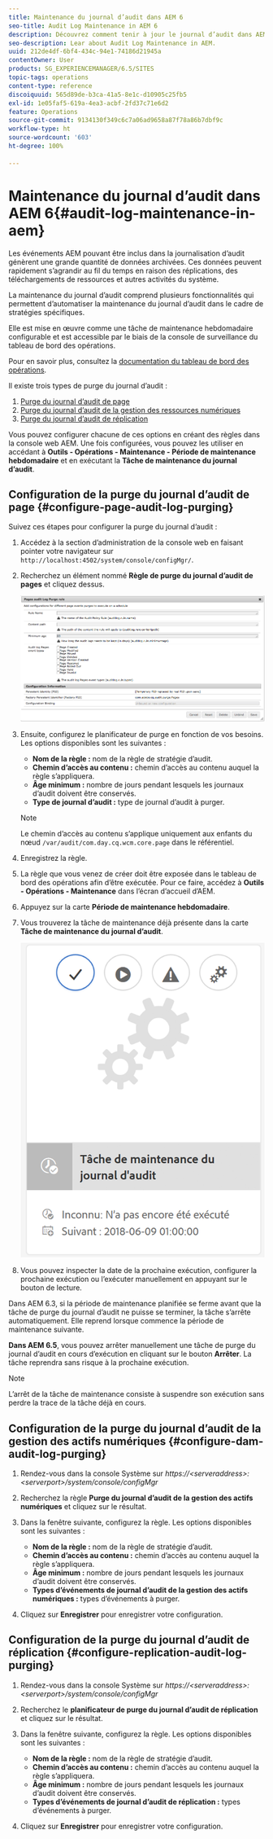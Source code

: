 ```yaml
---
title: Maintenance du journal d’audit dans AEM 6
seo-title: Audit Log Maintenance in AEM 6
description: Découvrez comment tenir à jour le journal d’audit dans AEM.
seo-description: Lear about Audit Log Maintenance in AEM.
uuid: 212de4df-6bf4-434c-94e1-74186d21945a
contentOwner: User
products: SG_EXPERIENCEMANAGER/6.5/SITES
topic-tags: operations
content-type: reference
discoiquuid: 565d89de-b3ca-41a5-8e1c-d10905c25fb5
exl-id: 1e05faf5-619a-4ea3-acbf-2fd37c71e6d2
feature: Operations
source-git-commit: 9134130f349c6c7a06ad9658a87f78a86b7dbf9c
workflow-type: ht
source-wordcount: '603'
ht-degree: 100%

---
```


# Maintenance du journal d’audit dans AEM 6{#audit-log-maintenance-in-aem}

Les événements AEM pouvant être inclus dans la journalisation d’audit génèrent une grande quantité de données archivées. Ces données peuvent rapidement s’agrandir au fil du temps en raison des réplications, des téléchargements de ressources et autres activités du système.

La maintenance du journal d’audit comprend plusieurs fonctionnalités qui permettent d’automatiser la maintenance du journal d’audit dans le cadre de stratégies spécifiques.

Elle est mise en œuvre comme une tâche de maintenance hebdomadaire configurable et est accessible par le biais de la console de surveillance du tableau de bord des opérations.

Pour en savoir plus, consultez la [documentation du tableau de bord des opérations](/help/sites-administering/operations-dashboard.md).

Il existe trois types de purge du journal d’audit :

1. [Purge du journal d’audit de page](/help/sites-administering/operations-audit-log.md#configure-page-audit-log-purging)
1. [Purge du journal d’audit de la gestion des ressources numériques](/help/sites-administering/operations-audit-log.md#configure-dam-audit-log-purging)
1. [Purge du journal d’audit de réplication](/help/sites-administering/operations-audit-log.md#configure-replication-audit-log-purging)

Vous pouvez configurer chacune de ces options en créant des règles dans la console web AEM. Une fois configurées, vous pouvez les utiliser en accédant à **Outils - Opérations - Maintenance - Période de maintenance hebdomadaire** et en exécutant la **Tâche de maintenance du journal d’audit**.

## Configuration de la purge du journal d’audit de page {#configure-page-audit-log-purging}

Suivez ces étapes pour configurer la purge du journal d’audit :

1. Accédez à la section d’administration de la console web en faisant pointer votre navigateur sur `http://localhost:4502/system/console/configMgr/`.

1. Recherchez un élément nommé **Règle de purge du journal d’audit de pages** et cliquez dessus.

   ![chlimage_1-365](assets/chlimage_1-365.png)

1. Ensuite, configurez le planificateur de purge en fonction de vos besoins. Les options disponibles sont les suivantes :

   * **Nom de la règle :** nom de la règle de stratégie d’audit.
   * **Chemin d’accès au contenu :** chemin d’accès au contenu auquel la règle s’appliquera.
   * **Âge minimum :** nombre de jours pendant lesquels les journaux d’audit doivent être conservés.
   * **Type de journal d’audit :** type de journal d’audit à purger.

   >[!NOTE]
   >
   >Le chemin d’accès au contenu s’applique uniquement aux enfants du nœud `/var/audit/com.day.cq.wcm.core.page` dans le référentiel.

1. Enregistrez la règle.
1. La règle que vous venez de créer doit être exposée dans le tableau de bord des opérations afin d’être exécutée. Pour ce faire, accédez à **Outils - Opérations - Maintenance** dans l’écran d’accueil d’AEM.

1. Appuyez sur la carte **Période de maintenance hebdomadaire**.

1. Vous trouverez la tâche de maintenance déjà présente dans la carte **Tâche de maintenance du journal d’audit**.

   ![chlimage_1-366](assets/chlimage_1-366.png)

1. Vous pouvez inspecter la date de la prochaine exécution, configurer la prochaine exécution ou l’exécuter manuellement en appuyant sur le bouton de lecture.

Dans AEM 6.3, si la période de maintenance planifiée se ferme avant que la tâche de purge du journal d’audit ne puisse se terminer, la tâche s’arrête automatiquement. Elle reprend lorsque commence la période de maintenance suivante.

**Dans AEM 6.5**, vous pouvez arrêter manuellement une tâche de purge du journal d’audit en cours d’exécution en cliquant sur le bouton **Arrêter**. La tâche reprendra sans risque à la prochaine exécution.

>[!NOTE]
>
>L’arrêt de la tâche de maintenance consiste à suspendre son exécution sans perdre la trace de la tâche déjà en cours.

## Configuration de la purge du journal d’audit de la gestion des actifs numériques {#configure-dam-audit-log-purging}

1. Rendez-vous dans la console Système sur *https://&lt;serveraddress>:&lt;serverport>/system/console/configMgr*
1. Recherchez la règle **Purge du journal d’audit de la gestion des actifs numériques** et cliquez sur le résultat.
1. Dans la fenêtre suivante, configurez la règle. Les options disponibles sont les suivantes :

   * **Nom de la règle :** nom de la règle de stratégie d’audit.
   * **Chemin d’accès au contenu :** chemin d’accès au contenu auquel la règle s’appliquera.
   * **Âge minimum :** nombre de jours pendant lesquels les journaux d’audit doivent être conservés.
   * **Types d’événements de journal d’audit de la gestion des actifs numériques :** types d’événements à purger.

1. Cliquez sur **Enregistrer** pour enregistrer votre configuration.

## Configuration de la purge du journal d’audit de réplication  {#configure-replication-audit-log-purging}

1. Rendez-vous dans la console Système sur *https://&lt;serveraddress>:&lt;serverport>/system/console/configMgr*
1. Recherchez le **planificateur de purge du journal d’audit de réplication** et cliquez sur le résultat.
1. Dans la fenêtre suivante, configurez la règle. Les options disponibles sont les suivantes :

   * **Nom de la règle :** nom de la règle de stratégie d’audit.
   * **Chemin d’accès au contenu :** chemin d’accès au contenu auquel la règle s’appliquera.
   * **Âge minimum :** nombre de jours pendant lesquels les journaux d’audit doivent être conservés.
   * **Types d’événements de journal d’audit de réplication :** types d’événements à purger.

1. Cliquez sur **Enregistrer** pour enregistrer votre configuration.
